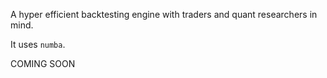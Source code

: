 A hyper efficient backtesting engine with traders and quant researchers in mind.

It uses `numba`.

COMING SOON
